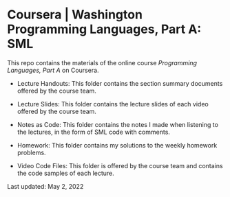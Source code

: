 # Coursera | Washington Programming Languages, Part A: SML

This repo contains the materials of the online course *Programming Languages, Part A* on Coursera.

+ Lecture Handouts: This folder contains the section summary documents offered by the course team.

+ Lecture Slides: This folder contains the lecture slides of each video offered by the course team.

+ Notes as Code: This folder contains the notes I made when listening to the lectures, in the form of SML code with comments.

+ Homework: This folder contains my solutions to the weekly homework problems.

+ Video Code Files: This folder is offered by the course team and contains the code samples of each lecture.

Last updated: May 2, 2022
